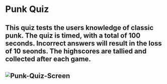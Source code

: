 # Punk Quiz

## This quiz tests the users knowledge of classic punk. The quiz is timed, with a total of 100 seconds. Incorrect answers will result in the loss of 10 seonds. The highscores are tallied and collected after each game. 

## ![Punk-Quiz-Screen](https://user-images.githubusercontent.com/124628764/226420735-5c0a26f7-1c20-4adc-af7c-527395101401.png)


